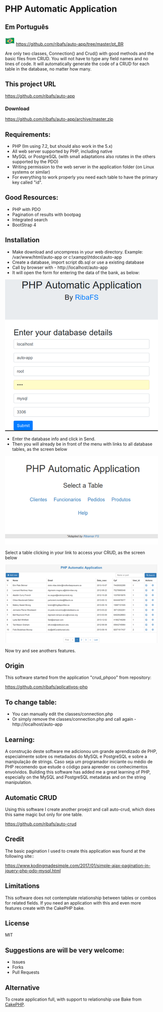 # PHP Automatic Application

## Em Português
![](assets/images/brasil.png) https://github.com/ribafs/auto-app/tree/master/pt_BR

Are only two classes, Connection() and Crud() with good methods and the basic files from CRUD. You will not have to type any field names and no lines of code.
It will automatically generate the code of a CRUD for each table in the database, no matter how many.

## This project URL

https://github.com/ribafs/auto-app

### Download

https://github.com/ribafs/auto-app/archive/master.zip

## Requirements:

- PHP (Im using 7.2, but should also work in the 5.x)
- All web server supported by PHP, including native
- MySQL or PostgreSQL (with small adaptations also rotates in the others supported by the PDO)
- Writing permission to the web server in the application folder (on Linux systems or similar)
- For everything to work properly you need each table to have the primary key called "id".

## Good Resources:

- PHP with PDO
- Pagination of results with bootpag
- Integrated search
- BootStrap 4

## Installation

- Make download and uncompress in your web directory. Example: /var/www/html/auto-app or c:\xampp\htdocs\auto-app
- Create a database, import script db.sql or use a existing database
- Call by browser with - http://localhost/auto-app
- It will open the form for entering the data of the bank, as below:

![](assets/images/form.png)

- Enter the database info and click in Send.
- Then you will already be in front of the menu with links to all database tables, as the screen below

![](assets/images/menu.png)

Select a table clicking in your link to access your CRUD, as the screen below

![](assets/images/crud.png)

Now try and see anothers features.

## Origin

This software started from the application "crud_phpoo" from repository:

https://github.com/ribafs/aplicativos-php

## To change table:

- You can manually edit the classes/connection.php
- Or simply remove the classes/connection.php and call again - http://localhost/auto-app

## Learning:

A construção deste software me adicionou um grande aprendizado de PHP, especialmente sobre os metadados do MySQL e PostgreSQL e sobre a manipulação de strings. Caso seja um programador iniciante ou médio de PHP recomendo que estude o código para aprender os conhecimentos envolvidos.
Building this software has added me a great learning of PHP, especially on the MySQL and PostgreSQL metadatas and on the string manipulation. 

## Automatic CRUD

Using this software I create another proejct and call auto-crud, which does this same magic but only for one table.

https://github.com/ribafs/auto-crud

## Credit

The basic pagination I used to create this application was found at the following site::

https://www.kodingmadesimple.com/2017/01/simple-ajax-pagination-in-jquery-php-pdo-mysql.html

## Limitations

This software does not contemplate relationship between tables or combos for related fields. If you need an application with this and even more features create with the CakePHP bake.

## License

MIT

## Suggestions are will be very welcome:

- Issues
- Forks
- Pull Requests

## Alternative
To create application full, with support to relationship use Bake from [CakePHP](https://cakephp.org).

